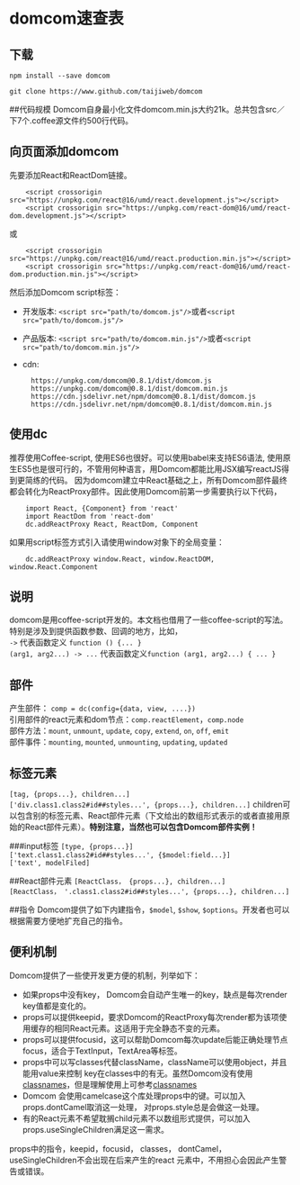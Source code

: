# domcom速查表

## 下载

	npm install --save domcom
	
	git clone https://www.github.com/taijiweb/domcom
	
##代码规模 
Domcom自身最小化文件domcom.min.js大约21k。总共包含src／下7个.coffee源文件约500行代码。

## 向页面添加domcom
先要添加React和ReactDom链接。

        <script crossorigin src="https://unpkg.com/react@16/umd/react.development.js"></script>
        <script crossorigin src="https://unpkg.com/react-dom@16/umd/react-dom.development.js"></script>
        
或

        <script crossorigin src="https://unpkg.com/react@16/umd/react.production.min.js"></script>
        <script crossorigin src="https://unpkg.com/react-dom@16/umd/react-dom.production.min.js"></script>
        
然后添加Domcom script标签：

* 开发版本: `<script src="path/to/domcom.js"/>`或者`<script src="path/to/domcom.js"/>`
* 产品版本: `<script src="path/to/domcom.min.js"/>`或者`<script src="path/to/domcom.min.js"/>`
* cdn: 

        https://unpkg.com/domcom@0.8.1/dist/domcom.js  
        https://unpkg.com/domcom@0.8.1/dist/domcom.min.js  
        https://cdn.jsdelivr.net/npm/domcom@0.8.1/dist/domcom.js  
        https://cdn.jsdelivr.net/npm/domcom@0.8.1/dist/domcom.min.js


## 使用dc
推荐使用Coffee-script, 使用ES6也很好。可以使用babel来支持ES6语法, 使用原生ES5也是很可行的，不管用何种语言，用Domcom都能比用JSX编写reactJS得到更简练的代码。
因为domcom建立中React基础之上，所有Domcom部件最终都会转化为ReactProxy部件。因此使用Domcom前第一步需要执行以下代码，

        import React, {Component} from 'react'
        import ReactDom from 'react-dom'
        dc.addReactProxy React, ReactDom, Component
        
如果用script标签方式引入请使用window对象下的全局变量：
        
        dc.addReactProxy window.React, window.ReactDOM, window.React.Component


## 说明
domcom是用coffee-script开发的。本文档也借用了一些coffee-script的写法。特别是涉及到提供函数参数、回调的地方，比如，  
`->` 代表函数定义 `function () {... }`  
`(arg1, arg2...) -> ...` 代表函数定义`function (arg1, arg2...) { ... }` 

  
## 部件
产生部件： `comp = dc(config={data, view, ....})`  
引用部件的react元素和dom节点：`comp.reactElement`，`comp.node`  
部件方法：`mount`, `unmount`, `update`, `copy`, `extend`, `on`, `off`, `emit`  
部件事件：`mounting`, `mounted`, `unmounting`, `updating`, `updated`

## 标签元素
`[tag, {props...}, children...]`  
`['div.class1.class2#id##styles...', {props...}, children...]`
children可以包含别的标签元素、React部件元素（下文给出的数组形式表示的或者直接用原始的React部件元素）。**特别注意，当然也可以包含Domcom部件实例！**

###input标签
`[type, {props...}]`  
`['text.class1.class2#id##styles...', {$model:field...}]`  
`['text', modelFiled]`

##React部件元素
`[ReactClass， {props...}, children...]`  
`[ReactClass， '.class1.class2#id##styles...', {props...}, children...]`

##指令
Domcom提供了如下内建指令，`$model`, `$show`, `$options`。开发者也可以根据需要方便地扩充自己的指令。


## 便利机制
Domcom提供了一些使开发更方便的机制，列举如下：

* 如果props中没有key， Domcom会自动产生唯一的key，缺点是每次render key值都是变化的。  
* props可以提供keepid，要求Domcom的ReactProxy每次render都为该项使用缓存的相同React元素。这适用于完全静态不变的元素。  
* props可以提供focusid，这可以帮助Domcom每次update后能正确处理节点focus，适合于TextInput，TextArea等标签。
* props中可以写classes代替className，className可以使用object，并且能用value来控制
key在classes中的有无。虽然Domcom没有使用[classnames](https://www.npmjs.com/package/classnames)，但是理解使用上可参考[classnames](https://www.npmjs.com/package/classnames)
* Domcom 会使用camelcase这个库处理props中的键。可以加入props.dontCamel取消这一处理， 对props.style总是会做这一处理。
* 有的React元素不希望耽搁child元素不以数组形式提供，可以加入props.useSingleChildren满足这一需求。

props中的指令，keepid，focusid， classes， dontCamel， useSingleChildren不会出现在后来产生的react 元素中，不用担心会因此产生警告或错误。




